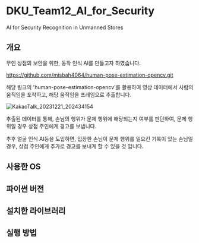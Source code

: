 # DKU_Team12_AI_for_Security
AI for Security Recognition in Unmanned Stores

## 개요
무인 상점의 보안을 위한, 동작 인식 AI를 만들고자 하였습니다.

https://github.com/misbah4064/human-pose-estimation-opencv.git

해당 링크의 'human-pose-estimation-opencv'를 활용하여 영상 데이터에서 사람의 움직임을 포착하고, 해당 움직임을 프레임으로 추출합니다.

![KakaoTalk_20231221_202434154](https://github.com/Polohodoro/DKU_Team12_AI-_for_Security/assets/152270465/55f59f5c-4fe6-4c1e-bdd7-4b08681b4d63)

추출된 데이터를 통해, 손님의 행위가 문제 행위에 해당되는지 여부를 판단하여, 문제 행위일 경우 상점 주인에게 경고를 보냅니다.

추후 얼굴 인식 AI등을 도입하면, 입장한 손님이 문제 행위를 일으킨 기록이 있는 손님일 경우, 상점 주인에게 추가로 경고를 보내게 할 수 있을 것 입니다.

## 사용한 OS

## 파이썬 버전

## 설치한 라이브러리

## 실행 방법


